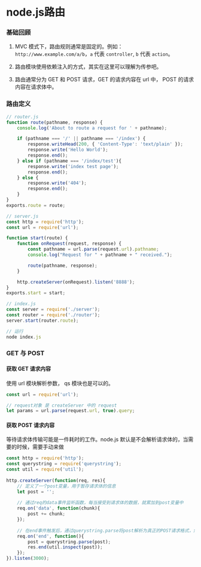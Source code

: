 # node.js路由

### 基础回顾

1. MVC 模式下，路由规则通常是固定的。例如：`http://www.example.com/a/b`，`a` 代表 `controller`, `b` 代表 `action`。

2. 路由模块使用依赖注入的方式，其实在这里可以理解为传参吧。

3. 路由通常分为 GET 和 POST 请求，GET 的请求内容在 url 中， POST 的请求内容在请求体中。

### 路由定义

``` javascript
// router.js
function route(pathname, response) {
    console.log('About to route a request for ' + pathname);

    if (pathname === '/' || pathname === '/index') {
        response.writeHead(200, { 'Content-Type': 'text/plain' });
        response.write('Hello World');
        response.end();
    } else if (pathname === '/index/test'){
        response.write('index test page');
        response.end();
    } else {
        response.write('404');
        response.end();
    }
}
exports.route = route;

// server.js
const http = require('http');
const url = require('url');

function start(route) {
    function onRequest(request, response) {
        const pathname = url.parse(request.url).pathname;
        console.log("Request for " + pathname + " received.");

        route(pathname, response);        
    }

    http.createServer(onRequest).listen('8888');
}
exports.start = start;

// index.js
const server = require('./server');
const router = require('./router');
server.start(router.route);

// 运行
node index.js
```

### GET 与 POST

#### 获取 GET 请求内容

使用 url 模块解析参数， qs 模块也是可以的。
``` javascript
const url = require('url');

// request对象 是 createServer 中的 request
let params = url.parse(request.url, true).query;
```

#### 获取 POST 请求内容

等待请求体传输可能是一件耗时的工作。node.js 默认是不会解析请求体的，当需要的时候，需要手动来做

``` javascript
const http = require('http');
const querystring = require('querystring');
const util = require('util');
 
http.createServer(function(req, res){
    // 定义了一个post变量，用于暂存请求体的信息
    let post = '';     
 
    // 通过req的data事件监听函数，每当接受到请求体的数据，就累加到post变量中
    req.on('data', function(chunk){    
        post += chunk;
    });
 
    // 在end事件触发后，通过querystring.parse将post解析为真正的POST请求格式，然后向客户端返回。
    req.on('end', function(){    
        post = querystring.parse(post);
        res.end(util.inspect(post));
    });
}).listen(3000);
```


